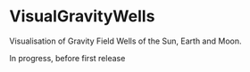 # VisualGravityWells
Visualisation of Gravity Field Wells of the Sun, Earth and Moon.

In progress, before first release
